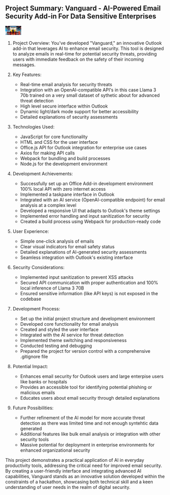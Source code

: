 ## Project Summary: Vanguard - AI-Powered Email Security Add-in For Data Sensitive Enterprises

<img
src="doc_data/vanguard_poster.jpeg"
  style="display: inline-block; margin: 0 auto; max-width: 50px">

1. Project Overview:
   You've developed "Vanguard," an innovative Outlook add-in that leverages AI to enhance email security. This tool is designed to analyze emails in real-time for potential security threats, providing users with immediate feedback on the safety of their incoming messages.

2. Key Features:
   - Real-time email analysis for security threats
   - Integration with an OpenAI-compatible API's in this case Llama 3 70b trained on a very small dataset of sythetic about  for advanced threat detection
   - High level secure interface within Outlook
   - Dynamic light/dark mode support for better accessibility
   - Detailed explanations of security assessments

3. Technologies Used:
   - JavaScript for core functionality
   - HTML and CSS for the user interface
   - Office.js API for Outlook integration for enterprise use cases
   - Axios for making API calls
   - Webpack for bundling and build processes
   - Node.js for the development environment

4. Development Achievements:
   - Successfully set up an Office Add-in development environment 100% local API with zero internet access
   - Implemented a taskpane interface in Outlook
   - Integrated with an AI service (OpenAI-compatible endpoint) for email analysis at a complex level
   - Developed a responsive UI that adapts to Outlook's theme settings
   - Implemented error handling and input sanitization for security
   - Created a build process using Webpack for production-ready code

5. User Experience:
   - Simple one-click analysis of emails
   - Clear visual indicators for email safety status
   - Detailed explanations of AI-generated security assessments
   - Seamless integration with Outlook's existing interface

6. Security Considerations:
   - Implemented input sanitization to prevent XSS attacks
   - Secured API communication with proper authentication and 100% local inference of Llama 3 70B
   - Ensured sensitive information (like API keys) is not exposed in the codebase

7. Development Process:
   - Set up the initial project structure and development environment
   - Developed core functionality for email analysis
   - Created and styled the user interface
   - Integrated with the AI service for threat detection
   - Implemented theme switching and responsiveness
   - Conducted testing and debugging
   - Prepared the project for version control with a comprehensive .gitignore file

8. Potential Impact:
   - Enhances email security for Outlook users and large enterpise users like banks or hospitals
   - Provides an accessible tool for identifying potential phishing or malicious emails
   - Educates users about email security through detailed explanations

9. Future Possibilities:
   - Further refinement of the AI model for more accurate threat detection as there was limited time and not enough syntehtic data generated
   - Additional features like bulk email analysis or integration with other security tools
   - Massive potential for deployment in enterprise environments for enhanced organizational security

This project demonstrates a practical application of AI in everyday productivity tools, addressing the critical need for improved email security. By creating a user-friendly interface and integrating advanced AI capabilities, Vanguard stands as an innovative solution developed within the constraints of a hackathon, showcasing both technical skill and a keen understanding of user needs in the realm of digital security.
